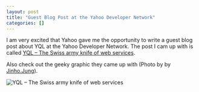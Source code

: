 ```yaml
---
layout: post
title: "Guest Blog Post at the Yahoo Developer Network"
categories: []
---
```


I am very excited that Yahoo gave me the opportunity to write a guest blog post about YQL at the Yahoo Developer Network. The post I cam up with is called [YQL – The Swiss army knife of web services](http://yhoo.it/Viz91B).

Also check out the geeky graphic they came up with (Photo by by [Jinho.Jung](http://www.flickr.com/photos/phploveme/)).

![YQL – The Swiss army knife of web services](http://ydn.zenfs.com/blogs/1/YDN_knife.jpg)